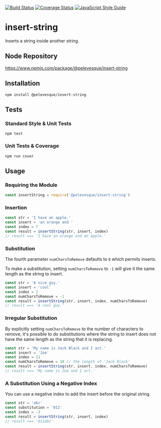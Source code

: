 [![Build Status](https://travis-ci.org/pelevesque/insert-string.svg?branch=master)](https://travis-ci.org/pelevesque/insert-string)
[![Coverage Status](https://coveralls.io/repos/github/pelevesque/insert-string/badge.svg?branch=master)](https://coveralls.io/github/pelevesque/insert-string?branch=master)
[![JavaScript Style Guide](https://img.shields.io/badge/code_style-standard-brightgreen.svg)](https://standardjs.com)

# insert-string

Inserts a string inside another string.

## Node Repository

https://www.npmjs.com/package/@pelevesque/insert-string

## Installation

`npm install @pelevesque/insert-string`

## Tests

### Standard Style & Unit Tests

`npm test`

### Unit Tests & Coverage

`npm run cover`

## Usage

### Requiring the Module

```js
const insertString = require('@pelevesque/insert-string')
```
### Insertion

```js
const str = 'I have an apple.'
const insert = 'an orange and '
const index = 7
const result = insertString(str, insert, index)
// result === 'I have an orange and an apple.'
```

### Substitution

The fourth parameter `numCharsToRemove` defaults to `0` which permits inserts.

To make a substitution, setting `numCharsToRemove` to `-1` will give it the same
length as the string to insert.

```js
const str = 'A nice guy.'
const insert = 'cool'
const index = 2
const numCharsToRemove = -1
const result = insertString(str, insert, index, numCharsToRemove)
// result === 'A cool guy.'
```

### Irregular Substitution

By explicitly setting `numCharsToRemove` to the number of characters to
remove, it's possible to do substitutions where the string to insert does not
have the same length as the string that it is replacing.

```js
const str = 'My name is Jack Black and I act.'
const insert = 'Joe'
const index = 11
const numCharsToRemove = 10 // the length of 'Jack Black'
const result = insertString(str, insert, index, numCharsToRemove)
// result === 'My name is Joe and I act.'
```

### A Substitution Using a Negative Index

You can use a negative index to add the insert before the original string.

```js
const str = 'abc'
const substitution = '012'
const index = -3
const result = insertString(str, insert, index)
// result === '012abc'
```
